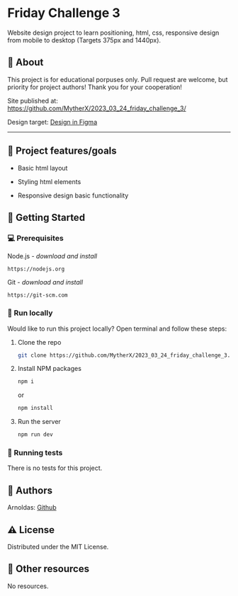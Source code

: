 # Friday Challenge 3

Website design project to learn positioning, html, css, responsive design from mobile to desktop (Targets 375px and 1440px).
<br>

## 🌟 About

This project is for educational porpuses only. Pull request are welcome, but priority for project authors! Thank you for your cooperation!

Site published at: https://github.com/MytherX/2023_03_24_friday_challenge_3/

Design target: [Design in Figma](https://www.figma.com/file/V1JPQMZa66Mk53vnN5tvaM/FE-(3-week-practice)?node-id=106-656&t=MtXCrvEtMu4f8cal-0)

___
## 🎯 Project features/goals

-  Basic html layout

-  Styling html elements
   
-  Responsive design basic functionality



## 🧰 Getting Started

### 💻 Prerequisites

Node.js - _download and install_

```
https://nodejs.org
```

Git - _download and install_

```
https://git-scm.com
```

### 🏃 Run locally

Would like to run this project locally? Open terminal and follow these steps:

1. Clone the repo
    ```sh
    git clone https://github.com/MytherX/2023_03_24_friday_challenge_3.git
    ```
2. Install NPM packages
    ```sh
    npm i
    ```
    or
    ```sh
    npm install
    ```
3. Run the server
    ```sh
    npm run dev
    ```

### 🧪 Running tests

There is no tests for this project.

## 🎅 Authors

Arnoldas: [Github](https://github.com/MytherX)

## ⚠️ License

Distributed under the MIT License.

## 🔗 Other resources

No resources.